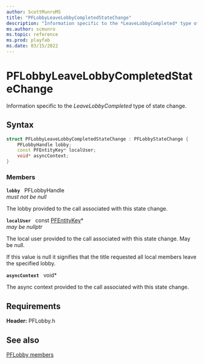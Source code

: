 ```yaml
---
author: ScottMunroMS
title: "PFLobbyLeaveLobbyCompletedStateChange"
description: "Information specific to the *LeaveLobbyCompleted* type of state change."
ms.author: scmunro
ms.topic: reference
ms.prod: playfab
ms.date: 03/15/2022
---
```


# PFLobbyLeaveLobbyCompletedStateChange  

Information specific to the *LeaveLobbyCompleted* type of state change.  

## Syntax  
  
```cpp
struct PFLobbyLeaveLobbyCompletedStateChange : PFLobbyStateChange {  
    PFLobbyHandle lobby;  
    const PFEntityKey* localUser;  
    void* asyncContext;  
}  
```
  
### Members  
  
**`lobby`** &nbsp; PFLobbyHandle  
*must not be null*  
  
The lobby provided to the call associated with this state change.
  
**`localUser`** &nbsp; const [PFEntityKey](../../pfmultiplayer/pfentitykey_clientsdk.md)*  
*may be nullptr*  
  
The local user provided to the call associated with this state change. May be null.
  
If this value is null it signifies that the title requested all local members leave the specified lobby.
  
**`asyncContext`** &nbsp; void*  
  
The async context provided to the call associated with this state change.
  
  
## Requirements  
  
**Header:** PFLobby.h
  
## See also  
[PFLobby members](../pflobby_members.md)  

  
  
